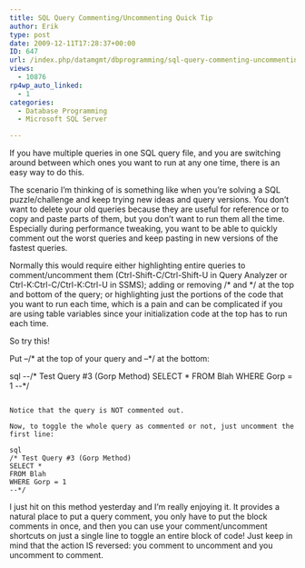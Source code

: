 ```yaml
---
title: SQL Query Commenting/Uncommenting Quick Tip
author: Erik
type: post
date: 2009-12-11T17:28:37+00:00
ID: 647
url: /index.php/datamgmt/dbprogramming/sql-query-commenting-uncommenting-quick/
views:
  - 10876
rp4wp_auto_linked:
  - 1
categories:
  - Database Programming
  - Microsoft SQL Server

---
```

If you have multiple queries in one SQL query file, and you are switching around between which ones you want to run at any one time, there is an easy way to do this.

The scenario I&#8217;m thinking of is something like when you&#8217;re solving a SQL puzzle/challenge and keep trying new ideas and query versions. You don&#8217;t want to delete your old queries because they are useful for reference or to copy and paste parts of them, but you don&#8217;t want to run them all the time. Especially during performance tweaking, you want to be able to quickly comment out the worst queries and keep pasting in new versions of the fastest queries.

Normally this would require either highlighting entire queries to comment/uncomment them (Ctrl-Shift-C/Ctrl-Shift-U in Query Analyzer or Ctrl-K:Ctrl-C/Ctrl-K:Ctrl-U in SSMS); adding or removing /\* and \*/ at the top and bottom of the query; or highlighting just the portions of the code that you want to run each time, which is a pain and can be complicated if you are using table variables since your initialization code at the top has to run each time.

So try this!

Put &#8211;/\* at the top of your query and &#8211;\*/ at the bottom:

sql
--/* Test Query #3 (Gorp Method)
SELECT *
FROM Blah
WHERE Gorp = 1
--*/
```

Notice that the query is NOT commented out.

Now, to toggle the whole query as commented or not, just uncomment the first line:

sql
/* Test Query #3 (Gorp Method)
SELECT *
FROM Blah
WHERE Gorp = 1
--*/
```

I just hit on this method yesterday and I&#8217;m really enjoying it. It provides a natural place to put a query comment, you only have to put the block comments in once, and then you can use your comment/uncomment shortcuts on just a single line to toggle an entire block of code! Just keep in mind that the action IS reversed: you comment to uncomment and you uncomment to comment.
